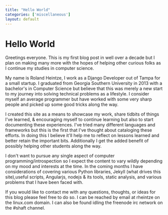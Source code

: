 ```yaml
---
title: "Hello World"
categories: ['miscellaneous']
layout: default
---
```


# Hello World

Greetings everyone. This is my first blog post in well over a decade but I plan on making many more with the hopes of helping other curious folks as I continue my studies in computer science.

My name is Roland Heintze, I work as a Django Developer out of Tampa for a small startup. I graduated from Georgia Southern University in 2013 with a bachelor's in Computer Science but believe that this was merely a new start to my journey into solving technical problems as a lifestyle. I consider myself an average programmer but have worked with some very sharp people and picked up some good tricks along the way.

I created this site as a means to showcase my work, share tidbits of things I've learned, & encouraging myself to continue learning but also to start documenting these experiences. I've tried many different languages and frameworks but this is the first that I've thought about cataloging these efforts. In doing this I believe it'll help me to reflect on lessons learned and better retain the important bits. Additionally I get the added benefit of possibly helping other students along the way.

I don't want to pursue any single aspect of computer programming/introspection so I expect the content to vary wildly depending on my mood and interests at the time. In the coming months I have considerations of covering various Python libraries, Jekyll (what drives this site),useful scripts, Angularjs, nodejs & its tools, static analysis, and various problems that I have been faced with.

If you would like to contact me with any questions, thoughts, or ideas for this blog please feel free to do so. I can be reached by email at rheintze on the linux.com domain. I can also be found idling the freenode irc network on the #shaft channel.
